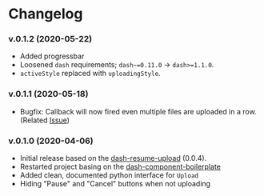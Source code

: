 # Changelog

### v.0.1.2 (2020-05-22)
- Added progressbar
- Loosened `dash` requirements;  `dash~=0.11.0` -> `dash>=1.1.0`.
- `activeStyle` replaced with `uploadingStyle`.
  
  
### v.0.1.1 (2020-05-18)
- Bugfix: Callback will now fired even multiple files are uploaded in a row. (Related [Issue](https://github.com/np-8/dash-uploader/issues/1))
  
### v.0.1.0 (2020-04-06)
- Initial release based on the [dash-resume-upload](https://github.com/westonkjones/dash-uploader) (0.0.4).
- Restarted project basing on the [dash-component-boilerplate](https://github.com/plotly/dash-component-boilerplate)
- Added clean, documented python interface for `Upload`
- Hiding "Pause" and "Cancel" buttons when not uploading